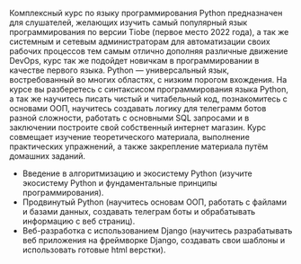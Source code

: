 Комплексный курс по языку программирования Python предназначен для слушателей, желающих изучить самый популярный язык программирования по версии Tiobe (первое место 2022 года), а так же системным и сетевым администраторам для автоматизации своих рабочих процессов тем самым отлично дополняя различные движение DevOps, курс так же подойдет новичкам в программировании в качестве первого языка. Python — универсальный язык, востребованный во многих областях, с низким порогом вхождения. На курсе вы разберетесь с синтаксисом программирования языка Python, а так же научитесь писать чистый и читабельный код, познакомитесь с основами ООП, научитесь создавать логику для телеграмм ботов разной сложности, работать с основными SQL запросами и в заключении построите свой собственный интернет магазин. Курс совмещает изучение теоретического материала, выполнение практических упражнений, а также закрепление материала путём домашних заданий. 

- Введение в алгоритмизацию и экосистему Python
(изучите экосистему Python и фундаментальные принципы программирования). 
- Продвинутый Python
(научитесь основам ООП, работать с файлами и базами данных, создавать телеграм боты и обрабатывать информацию с веб страниц). 
- Веб-разработка с использованием Django
(научитесь разрабатывать веб приложения на фреймворке Django, создавать свои шаблоны и использовать готовые html верстки). 